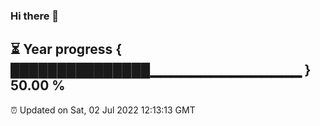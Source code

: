 ### Hi there 👋
⏳ Year progress { ███████████████▁▁▁▁▁▁▁▁▁▁▁▁▁▁▁ } 50.00 %
---
⏰ Updated on Sat, 02 Jul 2022 12:13:13 GMT

